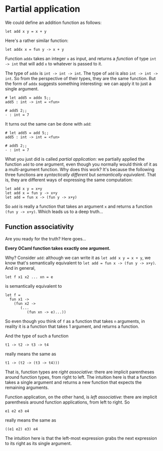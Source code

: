 # Partial application

We could define an addition function as follows:

	let add x y = x + y

Here's a rather similar function:

	let addx x = fun y -> x + y

Function `addx` takes an integer `x` as input, and returns a *function*
of type `int -> int` that will add `x` to whatever is passed to it.

The type of `addx` is `int -> int -> int`.  The type of `add` is
also `int -> int -> int`.  So from the perspective of their types,
they are the same function.  But the form of `addx` suggests 
something interesting:  we can apply it to just a single argument.

```
# let add5 = addx 5;;
add5 : int -> int = <fun>

# add5 2;;
- : int = 7
```

It turns out the same can be done with `add`:

```
# let add5 = add 5;;
add5 : int -> int = <fun>

# add5 2;;
- : int = 7
```

What you just did is called *partial application*:
we partially applied the function `add` to one argument, even though
you normally would think of it as a multi-argument function.  Why does
this work? It's because the following three functions are
*syntactically different* but *semantically equivalent*.  That is,
they are different ways of expressing the same computation:

```
let add x y = x+y
let add x = fun y -> x+y
let add = fun x -> (fun y -> x+y)
```

So `add` is really a function that takes an argument `x` and returns
a function `(fun y -> x+y)`.  Which leads us to a deep truth...

## Function associativity

Are you ready for the truth?  Here goes...

**Every OCaml function takes exactly one argument.**

Why?  Consider `add`:  although we can write it as
`let add x y = x + y`, we know that's semantically
equivalent to `let add = fun x -> (fun y -> x+y)`.
And in general,

```
let f x1 x2 ... xn = e
```

is semantically equivalent to

```
let f =
  fun x1 ->
    (fun x2 ->
       (...
          (fun xn -> e)...))
```

So even though you think of `f` as a function that takes `n` arguments,
in reality it is a function that takes 1 argument, and returns
a function.

And the type of such a function

	t1 -> t2 -> t3 -> t4

really means the same as

	t1 -> (t2 -> (t3 -> t4)))

That is, function types are *right associative*: there are implicit
parentheses around function types, from right to left. The intuition
here is that a function takes a single argument and returns a new
function that expects the remaining arguments.

Function application, on the other hand, is *left associative*: there
are implicit parenthesis around function applications, from left to right.
So

	e1 e2 e3 e4

really means the same as

	((e1 e2) e3) e4

The intuition here is that the left-most expression grabs the next
expression to its right as its single argument.


